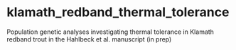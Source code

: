# klamath_redband_thermal_tolerance
Population genetic analyses investigating thermal tolerance in Klamath redband trout in the Hahlbeck et al. manuscript (in prep)
